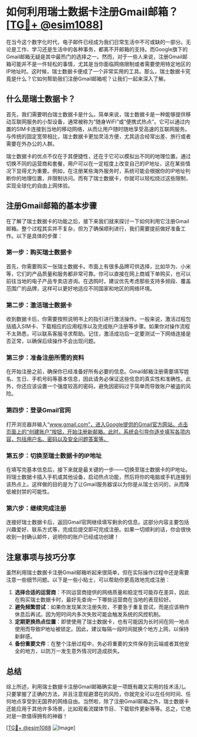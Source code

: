 # 如何利用瑞士数据卡注册Gmail邮箱？[[TG💪+ @esim1088](https://t.me/s/esim1088)]

在当今这个数字化时代，电子邮件已经成为我们日常生活中不可或缺的一部分。无论是工作、学习还是生活中的各种事务，都离不开邮箱的支持。而Google旗下的Gmail邮箱无疑是其中最热门的选择之一。然而，对于一些人来说，注册Gmail邮箱可能并不是一件轻松的事情，尤其是当你面临网络限制或者需要使用特定地区的IP地址时。这时候，瑞士数据卡便成了一个非常实用的工具。那么，瑞士数据卡究竟是什么？它如何帮助我们注册Gmail邮箱呢？让我们一起来深入了解。

## 什么是瑞士数据卡？

首先，我们需要明白瑞士数据卡是什么。简单来说，瑞士数据卡是一种能够提供移动互联网服务的小型设备，通常被称为“随身WiFi”或“便携式热点”。它可以通过内置的SIM卡连接到当地的移动网络，从而让用户随时随地享受高速的互联网服务。与传统的固定宽带相比，瑞士数据卡更加灵活方便，尤其适合经常出差、旅行或者需要在外办公的人群。

瑞士数据卡的优点不仅在于其便捷性，还在于它可以模拟出不同的地理位置。通过切换不同的运营商和套餐，用户可以在一定程度上改变自己的IP地址，这在某些情况下显得尤为重要。例如，在注册某些海外服务时，系统可能会根据你的IP地址判断你的地理位置，并限制访问。而有了瑞士数据卡，你就可以轻松绕过这些限制，实现全球化的自由上网体验。

## 注册Gmail邮箱的基本步骤

在了解了瑞士数据卡的功能之后，接下来我们就来探讨一下如何利用它注册Gmail邮箱。整个过程其实并不复杂，但为了确保顺利进行，我们需要提前做好准备工作。以下是具体的步骤：

### 第一步：购买瑞士数据卡

首先，你需要购买一张瑞士数据卡。市面上有很多品牌可供选择，比如华为、小米等，它们的产品质量和服务都非常可靠。你可以直接在网上商城下单购买，也可以前往当地的电子产品专卖店咨询。在选购时，建议优先考虑那些支持多频段、覆盖范围广的品牌，这样可以更好地适应不同国家和地区的网络环境。

### 第二步：激活瑞士数据卡

收到数据卡后，你需要按照说明书上的指引进行激活操作。一般来说，激活过程包括插入SIM卡、下载相应的应用程序以及完成账户注册等步骤。如果你对操作流程不太熟悉，可以联系客服寻求帮助。记住，激活成功后一定要测试一下网络连接是否正常，以确保后续操作不会出现问题。

### 第三步：准备注册所需的资料

在开始注册之前，确保你已经准备好所有必要的信息。Gmail邮箱注册需要填写姓名、生日、手机号码等基本信息，因此请务必保证这些信息的真实性和准确性。此外，你还应该设置一个强度较高的密码，避免因密码过于简单而导致账户被盗的风险。

### 第四步：登录Gmail官网

打开浏览器并输入“www.gmail.com”，进入Google提供的Gmail官方网站。点击页面上的“创建账户”按钮，开始注册新邮箱。此时，系统会引导你逐步填写各项内容，包括用户名、密码以及安全问题答案等。

### 第五步：切换至瑞士数据卡的IP地址

在填写完基本信息后，接下来就是最关键的一步——切换至瑞士数据卡的IP地址。将瑞士数据卡插入手机或其他设备，启动热点功能，然后将你的电脑或手机连接到该热点上。这样做的目的是为了让Gmail服务器误以为你是从瑞士访问的，从而降低被封禁的可能性。

### 第六步：继续完成注册

连接好瑞士数据卡后，返回Gmail官网继续填写剩余的信息。这部分内容主要包括兴趣爱好、联系方式等，完成后提交即可完成注册。如果一切顺利的话，你会很快收到一封确认邮件，说明你的账户已经成功创建！

## 注意事项与技巧分享

虽然利用瑞士数据卡注册Gmail邮箱听起来很简单，但在实际操作过程中还是需要注意一些细节问题。以下是一些小贴士，可以帮助你更高效地完成注册：

1. **选择合适的运营商**：不同运营商提供的网络质量和稳定性可能存在差异，因此在购买瑞士数据卡时，最好先查询一下哪些运营商在当地的表现较好。
2. **避免频繁尝试**：如果你发现某次注册失败，不要急于重复尝试，而是应该稍作休息后再试。因为短时间内多次失败可能会触发系统的风控机制。
3. **定期更换热点位置**：即使使用了瑞士数据卡，也有可能因为长时间在同一地点使用而导致IP地址被锁定。因此，建议每隔一段时间就换个地方上网，以保持新鲜感。
4. **备份重要文件**：在整个注册过程中，务必将重要的文件保存到云端或者其他安全的地方，以防万一发生意外情况时造成损失。

## 总结

综上所述，利用瑞士数据卡注册Gmail邮箱确实是一项既有趣又实用的技术活儿。只要掌握了正确的方法，并且注意规避潜在的风险，你就完全可以在任何时间、任何地点享受到无国界的网络自由。当然啦，除了注册Gmail邮箱之外，瑞士数据卡还能应用于其他许多场景，比如观看流媒体节目、下载软件更新等等。总之，它绝对是一款值得拥有的神器！

[[TG💪+ @esim1088](https://t.me/s/esim1088) ![Image](https://i.postimg.cc/4NQfJmqS/Snipaste-2025-05-13-00-14-12.png)]